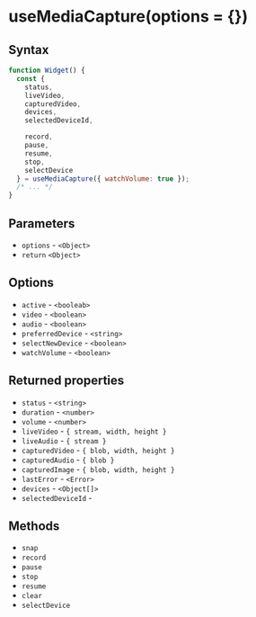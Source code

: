 # useMediaCapture(options = {})

## Syntax

```js
function Widget() {
  const {
    status,
    liveVideo,
    capturedVideo,
    devices,
    selectedDeviceId,

    record,
    pause,
    resume,
    stop,
    selectDevice
  } = useMediaCapture({ watchVolume: true });
  /* ... */
}
```

## Parameters 

* `options` - `<Object>`
* `return` `<Object>`

## Options

* `active` - `<booleab>`
* `video` - `<boolean>`
* `audio` - `<boolean>`
* `preferredDevice` - `<string>`
* `selectNewDevice` - `<boolean>`
* `watchVolume` - `<boolean>`

## Returned properties

* `status` - `<string>`
* `duration` - `<number>`
* `volume` - `<number>`
* `liveVideo` - `{ stream, width, height }`
* `liveAudio` - `{ stream }`
* `capturedVideo` - `{ blob, width, height }`
* `capturedAudio` - `{ blob }`
* `capturedImage` - `{ blob, width, height }`
* `lastError` - `<Error>`
* `devices` - `<Object[]>`
* `selectedDeviceId` - 

## Methods

* `snap`
* `record`
* `pause`
* `stop`
* `resume`
* `clear`
* `selectDevice`
